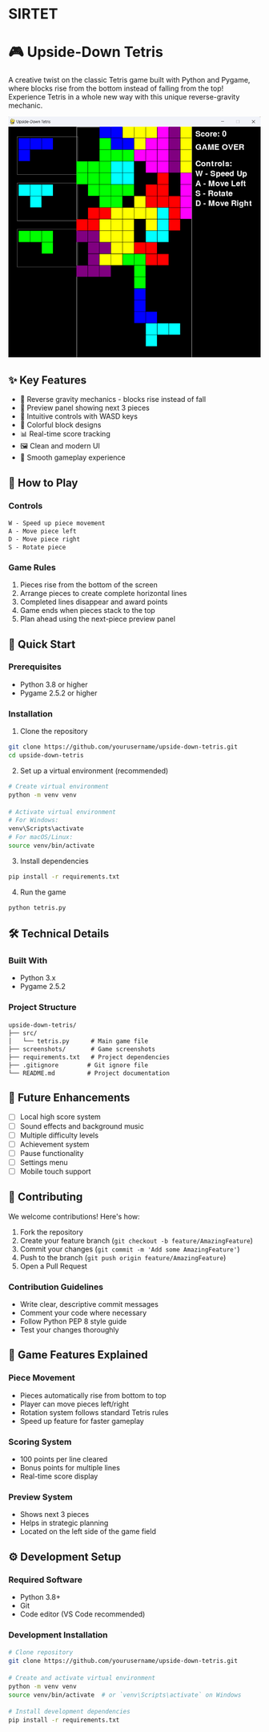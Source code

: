 # SIRTET
# 🎮 Upside-Down Tetris

A creative twist on the classic Tetris game built with Python and Pygame, where blocks rise from the bottom instead of falling from the top! Experience Tetris in a whole new way with this unique reverse-gravity mechanic.

![Upside Down Tetris Banner](screenshots/gameplay.png) <!-- You'll need to add this -->

## ✨ Key Features

- 🔄 Reverse gravity mechanics - blocks rise instead of fall
- 👀 Preview panel showing next 3 pieces
- 🎯 Intuitive controls with WASD keys
- 🎨 Colorful block designs
- 📊 Real-time score tracking
- 🖼️ Clean and modern UI
- 🎪 Smooth gameplay experience

## 🎯 How to Play

### Controls
```
W - Speed up piece movement
A - Move piece left
D - Move piece right
S - Rotate piece
```

### Game Rules
1. Pieces rise from the bottom of the screen
2. Arrange pieces to create complete horizontal lines
3. Completed lines disappear and award points
4. Game ends when pieces stack to the top
5. Plan ahead using the next-piece preview panel

## 🚀 Quick Start

### Prerequisites
- Python 3.8 or higher
- Pygame 2.5.2 or higher

### Installation

1. Clone the repository
```bash
git clone https://github.com/yourusername/upside-down-tetris.git
cd upside-down-tetris
```

2. Set up a virtual environment (recommended)
```bash
# Create virtual environment
python -m venv venv

# Activate virtual environment
# For Windows:
venv\Scripts\activate
# For macOS/Linux:
source venv/bin/activate
```

3. Install dependencies
```bash
pip install -r requirements.txt
```

4. Run the game
```bash
python tetris.py
```

## 🛠️ Technical Details

### Built With
- Python 3.x
- Pygame 2.5.2

### Project Structure
```
upside-down-tetris/
├── src/
│   └── tetris.py      # Main game file
├── screenshots/       # Game screenshots
├── requirements.txt   # Project dependencies
├── .gitignore        # Git ignore file
└── README.md         # Project documentation
```

## 🔮 Future Enhancements

- [ ] Local high score system
- [ ] Sound effects and background music
- [ ] Multiple difficulty levels
- [ ] Achievement system
- [ ] Pause functionality
- [ ] Settings menu
- [ ] Mobile touch support

## 🤝 Contributing

We welcome contributions! Here's how:

1. Fork the repository
2. Create your feature branch (`git checkout -b feature/AmazingFeature`)
3. Commit your changes (`git commit -m 'Add some AmazingFeature'`)
4. Push to the branch (`git push origin feature/AmazingFeature`)
5. Open a Pull Request

### Contribution Guidelines
- Write clear, descriptive commit messages
- Comment your code where necessary
- Follow Python PEP 8 style guide
- Test your changes thoroughly

## 📝 Game Features Explained

### Piece Movement
- Pieces automatically rise from bottom to top
- Player can move pieces left/right
- Rotation system follows standard Tetris rules
- Speed up feature for faster gameplay

### Scoring System
- 100 points per line cleared
- Bonus points for multiple lines
- Real-time score display

### Preview System
- Shows next 3 pieces
- Helps in strategic planning
- Located on the left side of the game field

## ⚙️ Development Setup

### Required Software
- Python 3.8+
- Git
- Code editor (VS Code recommended)

### Development Installation
```bash
# Clone repository
git clone https://github.com/yourusername/upside-down-tetris.git

# Create and activate virtual environment
python -m venv venv
source venv/bin/activate  # or `venv\Scripts\activate` on Windows

# Install development dependencies
pip install -r requirements.txt
```

